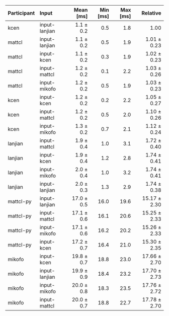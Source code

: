| Participant | Input | Mean [ms] | Min [ms] | Max [ms] | Relative |
|:---|:---|---:|---:|---:|---:|
| kcen | input-lanjian | 1.1 ± 0.2 | 0.5 | 1.8 | 1.00 |
| mattcl | input-lanjian | 1.1 ± 0.2 | 0.5 | 1.9 | 1.01 ± 0.23 |
| mattcl | input-kcen | 1.1 ± 0.2 | 0.3 | 1.9 | 1.02 ± 0.23 |
| mattcl | input-mattcl | 1.2 ± 0.2 | 0.1 | 2.2 | 1.03 ± 0.26 |
| mattcl | input-mikofo | 1.2 ± 0.2 | 0.5 | 1.9 | 1.03 ± 0.23 |
| kcen | input-kcen | 1.2 ± 0.2 | 0.2 | 2.2 | 1.05 ± 0.27 |
| kcen | input-mattcl | 1.2 ± 0.2 | 0.5 | 2.0 | 1.10 ± 0.26 |
| kcen | input-mikofo | 1.3 ± 0.2 | 0.7 | 2.1 | 1.12 ± 0.24 |
| lanjian | input-mattcl | 1.9 ± 0.4 | 1.0 | 3.1 | 1.72 ± 0.40 |
| lanjian | input-kcen | 1.9 ± 0.4 | 1.2 | 2.8 | 1.74 ± 0.41 |
| lanjian | input-mikofo | 2.0 ± 0.4 | 1.0 | 3.2 | 1.74 ± 0.41 |
| lanjian | input-lanjian | 2.0 ± 0.3 | 1.3 | 2.9 | 1.74 ± 0.38 |
| mattcl-py | input-lanjian | 17.0 ± 0.5 | 16.0 | 19.6 | 15.17 ± 2.30 |
| mattcl-py | input-mattcl | 17.1 ± 0.6 | 16.1 | 20.6 | 15.25 ± 2.33 |
| mattcl-py | input-mikofo | 17.1 ± 0.6 | 16.2 | 20.2 | 15.26 ± 2.33 |
| mattcl-py | input-kcen | 17.2 ± 0.7 | 16.4 | 21.0 | 15.30 ± 2.35 |
| mikofo | input-kcen | 19.8 ± 0.7 | 18.8 | 23.0 | 17.66 ± 2.70 |
| mikofo | input-lanjian | 19.9 ± 0.9 | 18.4 | 23.2 | 17.70 ± 2.73 |
| mikofo | input-mikofo | 20.0 ± 0.8 | 18.3 | 23.5 | 17.76 ± 2.72 |
| mikofo | input-mattcl | 20.0 ± 0.7 | 18.8 | 22.7 | 17.78 ± 2.70 |
